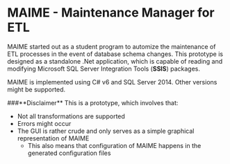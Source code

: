 # MAIME - Maintenance Manager for ETL
MAIME started out as a student program to automize the maintenance of ETL processes in the event of database schema changes.
This prototype is designed as a standalone .Net application, which is capable of reading and modifying Microsoft SQL Server Integration Tools (**SSIS**) packages.

MAIME is implemented using C# v6 and SQL Server 2014. Other versions might be supported.

###\*\*Disclaimer\*\*
This is a prototype, which involves that:
 - Not all transformations are supported
 - Errors might occur
 - The GUI is rather crude and only serves as a simple graphical representation of MAIME
   - This also means that configuration of MAIME happens in the generated configuration files
